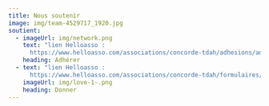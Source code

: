 ```yaml
---
title: Nous soutenir
image: img/team-4529717_1920.jpg
soutient:
  - imageUrl: img/network.png
    text: "lien Helloasso :
      https://www.helloasso.com/associations/concorde-tdah/adhesions/adherer"
    heading: Adhérer
  - text: "lien Helloasso :
      https://www.helloasso.com/associations/concorde-tdah/formulaires/1/widget"
    imageUrl: img/love-1-.png
    heading: Donner
---
```

